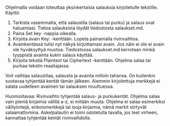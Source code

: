 Ohjelmalla voidaan toteuttaa yksinkertaisia salauksia kirjoitetulle tekstille.
Käyttö:
1. Tarkista vasemmalta, että salaustila (salaus tai purku) ja salaus ovat haluamiasi. Tietoa salauksista löydät tiedostosta salaukset.md.
2. Paina Set key -nappia oikealla.
3. Kirjoita avain Key: -kenttään. Lopeta painamalla rivinvaihtoa.
4. Avainkentässä tulisi nyt näkyä kirjoittamasi avain. Jos näin ei ole ei avain ole hyväksyttyä muotoa. Tiedostossa salaukset.md kerrotaan minkä tyyppistä avainta kukin salaus käyttää.
5. Kirjoita tekstiä Plaintext tai Ciphertext -kenttään. Ohjelma salaa tai purkaa tekstin reaaliajassa.

Voit vaihtaa salaustilaa, salausta ja avainta milloin tahansa. On kuitenkin suotavaa tyhjentää kentät tämän jälkeen. Aiemmin kirjoitettuja merkkejä ei salata uudelleen avaimen tai salauksen muuttuessa.

Huomioitavaa:
Rivinvaihto tyhjentää salaus- ja purkukentät.
Ohjelma salaa vain pieniä kirjaimia välillä a-z, ei mitään muuta.
Ohjelma ei salaa esimerkiksi välilyöntejä, erikoismerkkejä tai isoja kirjaimia, nämä merkit siirtyvät salaamattomina.
Askelpalautin ei toimi odotetulla tavalla, jos teet virheen, kannattaa tyhjentää kentät rivinvaihdolla.
